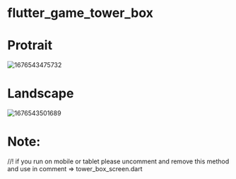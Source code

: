 # flutter_game_tower_box


# Protrait 
![1676543475732](https://user-images.githubusercontent.com/62875771/219343579-01591d73-8ae6-4d6e-8b6c-364be21df44b.jpg)


# Landscape 
![1676543501689](https://user-images.githubusercontent.com/62875771/219344247-bcabcf26-a01a-4072-8b86-daf9d0da1992.jpg)



# Note:
  //! if you run on mobile or tablet please uncomment and remove this method and use in comment => tower_box_screen.dart



